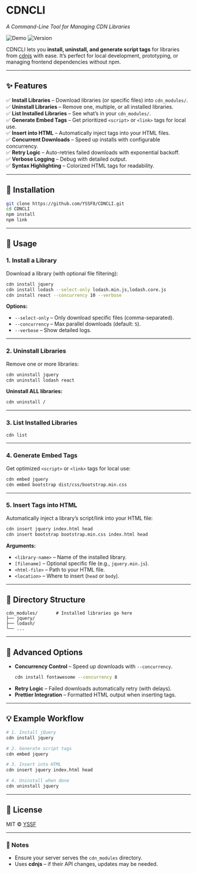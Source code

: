 # CDNCLI

*A Command-Line Tool for Managing CDN Libraries*

![Demo](https://img.shields.io/badge/status-active-brightgreen)
![Version](https://img.shields.io/badge/version-1.3.1-blue)

CDNCLI lets you **install, uninstall, and generate script tags** for libraries from [cdnjs](https://cdnjs.com) with ease. It’s perfect for local development, prototyping, or managing frontend dependencies without npm.

---

## ✨ Features

✅ **Install Libraries** – Download libraries (or specific files) into `cdn_modules/`.  
✅ **Uninstall Libraries** – Remove one, multiple, or all installed libraries.  
✅ **List Installed Libraries** – See what’s in your `cdn_modules/`.  
✅ **Generate Embed Tags** – Get prioritized `<script>` or `<link>` tags for local use.  
✅ **Insert into HTML** – Automatically inject tags into your HTML files.  
✅ **Concurrent Downloads** – Speed up installs with configurable concurrency.  
✅ **Retry Logic** – Auto-retries failed downloads with exponential backoff.  
✅ **Verbose Logging** – Debug with detailed output.  
✅ **Syntax Highlighting** – Colorized HTML tags for readability.  

---

## 🚀 Installation

```bash
git clone https://github.com/YSSF8/CDNCLI.git
cd CDNCLI
npm install
npm link
```

---

## 📖 Usage

### 1. Install a Library

Download a library (with optional file filtering):
```bash
cdn install jquery
cdn install lodash --select-only lodash.min.js,lodash.core.js
cdn install react --concurrency 10 --verbose
```

**Options:**
- `--select-only` – Only download specific files (comma-separated).
- `--concurrency` – Max parallel downloads (default: `5`).
- `--verbose` – Show detailed logs.

---

### 2. Uninstall Libraries
Remove one or more libraries:
```bash
cdn uninstall jquery
cdn uninstall lodash react
```

**Uninstall ALL libraries:**
```bash
cdn uninstall /
```

---

### 3. List Installed Libraries

```bash
cdn list
```

---

### 4. Generate Embed Tags

Get optimized `<script>` or `<link>` tags for local use:
```bash
cdn embed jquery
cdn embed bootstrap dist/css/bootstrap.min.css
```

---

### 5. Insert Tags into HTML

Automatically inject a library’s script/link into your HTML file:
```bash
cdn insert jquery index.html head
cdn insert bootstrap bootstrap.min.css index.html head
```
**Arguments:**

- `<library-name>` – Name of the installed library.
- `[filename]` – Optional specific file (e.g., `jquery.min.js`).
- `<html-file>` – Path to your HTML file.
- `<location>` – Where to insert (`head` or `body`).

---

## 📂 Directory Structure

```
cdn_modules/       # Installed libraries go here
├── jquery/
├── lodash/
└── ...
```

---

## 🔧 Advanced Options

- **Concurrency Control** – Speed up downloads with `--concurrency`.
  ```bash
  cdn install fontawesome --concurrency 8
  ```
- **Retry Logic** – Failed downloads automatically retry (with delays).
- **Prettier Integration** – Formatted HTML output when inserting tags.

---

## 💡 Example Workflow

```bash
# 1. Install jQuery
cdn install jquery

# 2. Generate script tags
cdn embed jquery

# 3. Insert into HTML
cdn insert jquery index.html head

# 4. Uninstall when done
cdn uninstall jquery
```

---

## 📜 License

MIT © [YSSF](https://github.com/YSSF8)

---

### 🔗 Notes

- Ensure your server serves the `cdn_modules` directory.
- Uses **cdnjs** – if their API changes, updates may be needed.